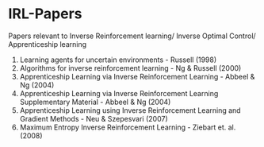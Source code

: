 # IRL-Papers
Papers relevant to Inverse Reinforcement learning/ Inverse Optimal Control/ Apprenticeship learning

1. Learning agents for uncertain environments - Russell (1998)
2. Algorithms for inverse reinforcement learning - Ng & Russell (2000)
3. Apprenticeship Learning via Inverse Reinforcement Learning - Abbeel & Ng (2004)
4. Apprenticeship Learning via Inverse Reinforcement Learning Supplementary Material - Abbeel & Ng (2004)
5. Apprenticeship Learning using Inverse Reinforcement Learning and Gradient Methods - Neu & Szepesvari (2007)
6. Maximum Entropy Inverse Reinforcement Learning - Ziebart et. al. (2008)
